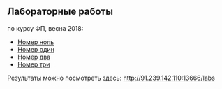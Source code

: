 ## Лабораторные работы
по курсу ФП, весна 2018:

* [Номер ноль](/lab0)
* [Номер один](/lab1)
* [Номер два](/lab2)
* [Номер три](/lab3)

Результаты можно посмотреть здесь: http://91.239.142.110:13666/labs
